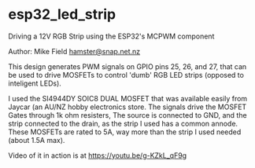 # esp32_led_strip
Driving a 12V RGB Strip using the ESP32's MCPWM component

Author: Mike Field <hamster@snap.net.nz>

This design generates PWM signals on GPIO pins 25, 26, and 27, that can be used
to drive MOSFETs to control 'dumb' RGB LED strips (opposed to inteligent LEDs).

I used the SI4944DY SOIC8 DUAL MOSFET that was available easily from Jaycar (an
AU/NZ hobby electronics store. The signals drive the MOSFET Gates through 1k ohm
resisters, The source is connected to GND, and the strip connected to the drain,
as the strip I used has a common annode. These MOSFETs are rated to 5A, way more
than the strip I used needed (about 1.5A max).

Video of it in action is at https://youtu.be/g-KZkL_qF9g